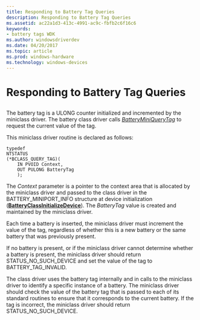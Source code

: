 ```yaml
---
title: Responding to Battery Tag Queries
description: Responding to Battery Tag Queries
ms.assetid: ac22a1d3-413c-4991-ac9c-fbfb2c6f16c6
keywords:
- battery tags WDK
ms.author: windowsdriverdev
ms.date: 04/20/2017
ms.topic: article
ms.prod: windows-hardware
ms.technology: windows-devices
---
```


# Responding to Battery Tag Queries


## <span id="ddk_responding_to_battery_tag_queries_dg"></span><span id="DDK_RESPONDING_TO_BATTERY_TAG_QUERIES_DG"></span>


The battery tag is a ULONG counter initialized and incremented by the miniclass driver. The battery class driver calls [*BatteryMiniQueryTag*](https://msdn.microsoft.com/library/windows/hardware/ff536275) to request the current value of the tag.

This miniclass driver routine is declared as follows:

```
typedef
NTSTATUS
(*BCLASS_QUERY_TAG)(
    IN PVOID Context,
    OUT PULONG BatteryTag
    );
```

The *Context* parameter is a pointer to the context area that is allocated by the miniclass driver and passed to the class driver in the BATTERY\_MINIPORT\_INFO structure at device initialization ([**BatteryClassInitializeDevice**](https://msdn.microsoft.com/library/windows/hardware/ff536266)). The *BatteryTag* value is created and maintained by the miniclass driver.

Each time a battery is inserted, the miniclass driver must increment the value of the tag, regardless of whether this is a new battery or the same battery that was previously present.

If no battery is present, or if the miniclass driver cannot determine whether a battery is present, the miniclass driver should return STATUS\_NO\_SUCH\_DEVICE and set the value of the tag to BATTERY\_TAG\_INVALID.

The class driver uses the battery tag internally and in calls to the miniclass driver to identify a specific instance of a battery. The miniclass driver should check the value of the battery tag that is passed to each of its standard routines to ensure that it corresponds to the current battery. If the tag is incorrect, the miniclass driver should return STATUS\_NO\_SUCH\_DEVICE.

 

 




